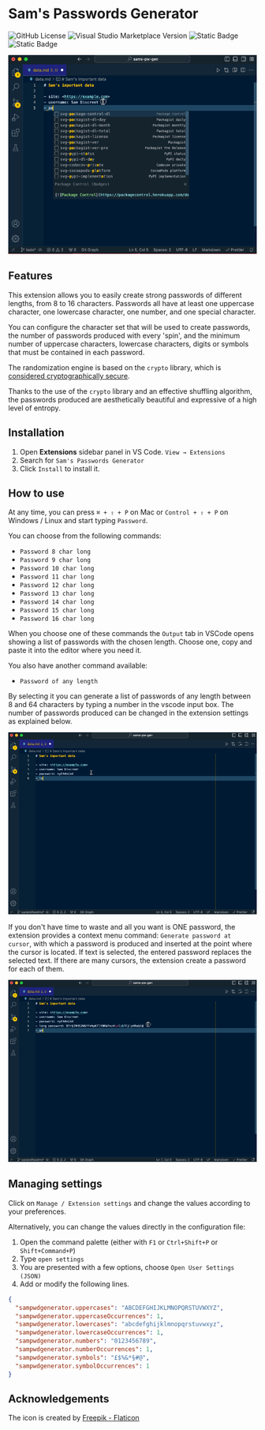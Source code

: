 # Sam's Passwords Generator

![GitHub License](https://img.shields.io/github/license/ThornDuke/sams-pwd-generator?style=plastic&logo=gnu)
![Visual Studio Marketplace Version](https://img.shields.io/visual-studio-marketplace/v/thornduke.sams-pw-gen.svg?style=plastic&logo=visualstudiocode)
![Static Badge](https://img.shields.io/badge/strong-security?style=plastic&logo=keepassxc&logoColor=white&label=security&labelColor=black&color=red)
![Static Badge](https://img.shields.io/badge/enabled-crypto?style=plastic&logo=alienware&logoColor=white&label=crypto&labelColor=black&color=green)

<!--
![Visual Studio Marketplace Rating Stars](https://img.shields.io/visual-studio-marketplace/stars/thornduke.sams-pw-gen.svg?style=plastic)
![Visual Studio Marketplace Rating](https://img.shields.io/visual-studio-marketplace/r/thornduke.sams-pw-gen.svg?style=plastic)
![Visual Studio Marketplace Installs](https://img.shields.io/visual-studio-marketplace/i/thornduke.sams-pw-gen.svg?style=plastic)
![Visual Studio Marketplace Downloads](https://img.shields.io/visual-studio-marketplace/d/thornduke.sams-pw-gen.svg?style=plastic)
-->

<img
  src="https://github.com/ThornDuke/sams-pwd-generator/raw/master/resources/demo01.gif"
  alt="demo"
  width="650"
  />

## Features

This extension allows you to easily create strong passwords of different
lengths, from 8 to 16 characters. Passwords all have at least one uppercase
character, one lowercase character, one number, and one special character.

You can configure the character set that will be used to create passwords, the
number of passwords produced with every 'spin', and the minimum number of
uppercase characters, lowercase characters, digits or symbols that must be
contained in each password.

The randomization engine is based on the `crypto` library, which is
[considered cryptographically secure](https://nodejs.org/api/crypto.html#crypto:~:text=js%20crypto%20constants-,Crypto,-%23).

Thanks to the use of the `crypto` library and an effective shuffling algorithm,
the passwords produced are aesthetically beautiful and expressive of a high
level of entropy.

## Installation

1. Open **Extensions** sidebar panel in VS Code. `View → Extensions`
2. Search for `Sam's Passwords Generator`
3. Click `Install` to install it.

## How to use

At any time, you can press `⌘ + ⇧ + P` on Mac or `Control + ⇧ + P` on Windows /
Linux and start typing `Password`.

You can choose from the following commands:

- `Password 8 char long`
- `Password 9 char long`
- `Password 10 char long`
- `Password 11 char long`
- `Password 12 char long`
- `Password 13 char long`
- `Password 14 char long`
- `Password 15 char long`
- `Password 16 char long`

When you choose one of these commands the `Output` tab in VSCode opens showing a
list of passwords with the chosen length. Choose one, copy and paste it into the
editor where you need it.

You also have another command available:

- `Password of any length`

By selecting it you can generate a list of passwords of any length between 8 and
64 characters by typing a number in the vscode input box. The number of
passwords produced can be changed in the extension settings as explained below.

<img
  src="https://github.com/ThornDuke/sams-pwd-generator/raw/master/resources/demo02.gif"
  alt="demo"
  width="650"
  />

If you don't have time to waste and all you want is ONE password, the extension
provides a context menu command: `Generate password at cursor`, with which a
password is produced and inserted at the point where the cursor is located. If
text is selected, the entered password replaces the selected text. If there are
many cursors, the extension create a password for each of them.

<img
  src="https://github.com/ThornDuke/sams-pwd-generator/raw/master/resources/demo03.gif"
  alt="demo"
  width="650"
  />

## Managing settings

Click on `Manage / Extension settings` and change the values ​​according to your
preferences.

Alternatively, you can change the values ​​directly in the configuration file:

1. Open the command palette (either with `F1` or `Ctrl+Shift+P` or
   `Shift+Command+P`)
2. Type `open settings`
3. You are presented with a few options, choose `Open User Settings (JSON)`
4. Add or modify the following lines.

```json
{
  "sampwdgenerator.uppercases": "ABCDEFGHIJKLMNOPQRSTUVWXYZ",
  "sampwdgenerator.uppercaseOccurrences": 1,
  "sampwdgenerator.lowercases": "abcdefghijklmnopqrstuvwxyz",
  "sampwdgenerator.lowercaseOccurrences": 1,
  "sampwdgenerator.numbers": "0123456789",
  "sampwdgenerator.numberOccurrences": 1,
  "sampwdgenerator.symbols": "£$%&*§#@",
  "sampwdgenerator.symbolOccurrences": 1
}
```

## Acknowledgements

The icon is created by [Freepik - Flaticon](https://www.flaticon.com)
